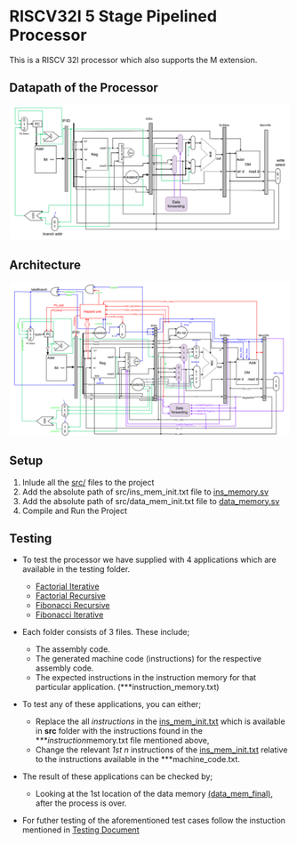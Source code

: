 # RISCV32I 5 Stage Pipelined Processor

This is a RISCV 32I processor which also supports the M extension.

## Datapath of the Processor

![Datapath](Datapath.png)

## Architecture

![Architecture](Architecture.png)

## Setup

1. Inlude all the [src/](src) files to the project
2. Add the absolute path of src/ins_mem_init.txt file to [ins_memory.sv](src/ins_memory.sv)
3. Add the absolute path of src/data_mem_init.txt file to [data_memory.sv](src/data_memory.sv)
4. Compile and Run the Project

<!-- ### Run a compiled code
1. Generate assembly code (use an online compiler)
2. Copy and paste assembly code into ./Assembly-To-Machine-Code-Risc-V/test.asm
3. Run ./Assembly-To-Machine-Code-Risc-V/A-to_M.cpp
4. Copy and paste the resultant content of MCode.mc into the ins_mem_init.txt
5. Run the RTL simulation from Quartus  -->

## Testing

- To test the processor we have supplied with 4 applications which are available in the testing folder.
  - [Factorial Iterative](testing/Factorial_iterative)
  - [Factorial Recursive](testing/Factorial_Recursive)
  - [Fibonacci Recursive](testing/Fibonacci_Recursive)
  - [Fibonacci Iterative](testing/Finonacci_iterative)
- Each folder consists of 3 files. These include;
  - The assembly code.
  - The generated machine code (instructions) for the respective assembly code.
  - The expected instructions in the instruction memory for that particular application. (\*\*\*instruction_memory.txt)
- To test any of these applications, you can either;

  - Replace the all _instructions_ in the [ins_mem_init.txt](../src/ins_mem_init.txt) which is available in **src** folder with the instructions found in the \**\*\*instruction*memory.txt file mentioned above,
  - Change the relevant _1st n_ instructions of the [ins_mem_init.txt](../src/ins_mem_init.txt) relative to the instructions available in the \*\*\*machine_code.txt.

- The result of these applications can be checked by;

  - Looking at the 1st location of the data memory [(data_mem_final)](../src/data_mem_final.txt), after the process is over.

- For futher testing of the aforementioned test cases follow the instuction mentioned in [Testing Document](testing/Readme.md)

<!-- ## Verification -->
